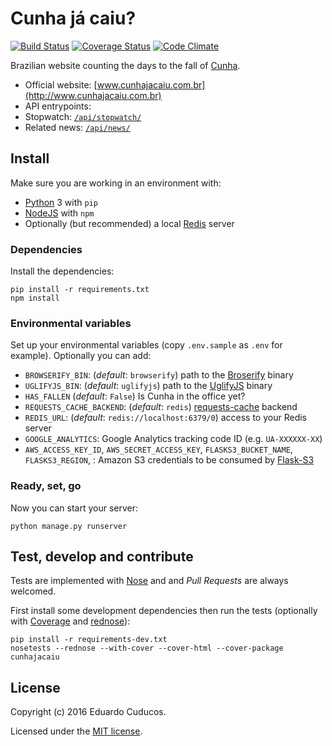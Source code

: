 # Cunha já caiu?

[![Build Status](https://travis-ci.org/cuducos/cunhajacaiu.svg?branch=master)](https://travis-ci.org/cuducos/cunhajacaiu)
[![Coverage Status](https://coveralls.io/repos/github/cuducos/cunhajacaiu/badge.svg?branch=master)](https://coveralls.io/github/cuducos/cunhajacaiu?branch=master)
[![Code Climate](https://codeclimate.com/github/cuducos/cunhajacaiu/badges/gpa.svg)](https://codeclimate.com/github/cuducos/cunhajacaiu)

Brazilian website counting the days to the fall of [Cunha](https://pt.wikipedia.org/wiki/Eduardo_Cunha).

* Official website: [www.cunhajacaiu.com.br](http://www.cunhajacaiu.com.br)
* API entrypoints:
 * Stopwatch: [`/api/stopwatch/`](http://www.cunhajacaiu.com.br/api/stopwatch/)
 * Related news: [`/api/news/`](http://www.cunhajacaiu.com.br/api/news/)
 

## Install

Make sure you are working in an environment with:

* [Python](http://python.org) 3 with `pip`
* [NodeJS](http://nodejs.org) with `npm`
* Optionally (but recommended) a local [Redis](http://redis.io) server

### Dependencies

Install the dependencies:

```console
pip install -r requirements.txt
npm install
```

### Environmental variables

Set up your environmental variables (copy `.env.sample` as `.env` for example). Optionally you can add:

* `BROWSERIFY_BIN`: (_default_: `browserify`) path to the [Broserify](http://browserify.org) binary
* `UGLIFYJS_BIN`: (_default_: `uglifyjs`) path to the [UglifyJS](http://lisperator.net/uglifyjs/) binary
* `HAS_FALLEN` (_default_: `False`) Is Cunha in the office yet?
* `REQUESTS_CACHE_BACKEND`: (_default_: `redis`) [requests-cache](http://requests-cache.readthedocs.io) backend
* `REDIS_URL`: (_default_: `redis://localhost:6379/0`) access to your Redis server
* `GOOGLE_ANALYTICS`: Google Analytics tracking code ID (e.g. `UA-XXXXXX-XX`)
* `AWS_ACCESS_KEY_ID`, `AWS_SECRET_ACCESS_KEY`, `FLASKS3_BUCKET_NAME`, `FLASKS3_REGION`, : Amazon S3 credentials to be consumed by [Flask-S3](https://flask-s3.readthedocs.io/)

### Ready, set, go

Now you can start your server:

```console
python manage.py runserver
```

## Test, develop and contribute

Tests are implemented with [Nose](https://nose.readthedocs.io/) and and _Pull Requests_ are always welcomed.

First install some development dependencies then run the tests (optionally with [Coverage](https://coverage.readthedocs.org) and [rednose](https://github.com/JBKahn/rednose)):

```console
pip install -r requirements-dev.txt
nosetests --rednose --with-cover --cover-html --cover-package cunhajacaiu
```

## License

Copyright (c) 2016 Eduardo Cuducos.

Licensed under the [MIT license](LICENSE).

